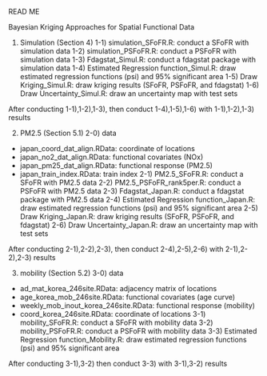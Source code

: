 READ ME

Bayesian Kriging Approaches for Spatial Functional Data


1. Simulation (Section 4)
 1-1) simulation_SFoFR.R: conduct a SFoFR with simulation data
 1-2) simulation_PSFoFR.R: conduct a PSFoFR with simulation data
 1-3) Fdagstat_Simul.R: conduct a fdagstat package with simulation data
 1-4) Estimated Regression function_Simul.R: draw estimated regression functions (psi) and 95% significant area
 1-5) Draw Kriging_Simul.R: draw kriging results (SFoFR, PSFoFR, and fdagstat)
 1-6) Draw Uncertainty_Simul.R: draw an uncertainty map with test sets 

After conducting 1-1),1-2),1-3), then conduct 1-4),1-5),1-6) with 1-1),1-2),1-3) results


2. PM2.5 (Section 5.1)
 2-0) data
  - japan_coord_dat_align.RData: coordinate of locations
  - japan_no2_dat_align.RData: functional covariates (NOx)
  - japan_pm25_dat_align.RData: functional response (PM2.5)
  - japan_train_index.RData: train index
 2-1) PM2.5_SFoFR.R: conduct a SFoFR with PM2.5 data
 2-2) PM2.5_PSFoFR_rank5per.R: conduct a PSFoFR with PM2.5 data
 2-3) Fdagstat_Japan.R: conduct a fdagstat package with PM2.5 data
 2-4) Estimated Regression function_Japan.R: draw estimated regression functions (psi) and 95% significant area
 2-5) Draw Kriging_Japan.R: draw kriging results (SFoFR, PSFoFR, and fdagstat)
 2-6) Draw Uncertainty_Japan.R: draw an uncertainty map with test sets 

After conducting 2-1),2-2),2-3), then conduct 2-4),2-5),2-6) with 2-1),2-2),2-3) results

3. mobility (Section 5.2)
 3-0) data
  - ad_mat_korea_246site.RData: adjacency matrix of locations
  - age_korea_mob_246site.RData: functional covariates (age curve)
  - weekly_mob_inout_korea_246site.RData: functional response (mobility)
  - coord_korea_246site.RData: coordinate of locations
 3-1) mobility_SFoFR.R: conduct a SFoFR with mobility data
 3-2) mobility_PSFoFR.R: conduct a PSFoFR with mobility data
 3-3) Estimated Regression function_Mobility.R: draw estimated regression functions (psi) and 95% significant area

After conducting 3-1),3-2) then conduct 3-3) with 3-1),3-2) results



